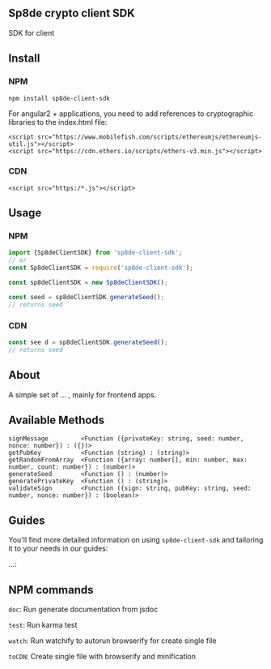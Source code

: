 ## Sp8de crypto client SDK

SDK for client

## Install

### NPM
```
npm install sp8de-client-sdk
```
For angular2 + applications, you need to add references to cryptographic libraries to the index.html file:
```
<script src="https://www.mobilefish.com/scripts/ethereumjs/ethereumjs-util.js"></script>
<script src="https://cdn.ethers.io/scripts/ethers-v3.min.js"></script>
```
### CDN
```
<script src="https:/*.js"></script>
```
## Usage

### NPM
```js
import {Sp8deClientSDK} from 'sp8de-client-sdk';
// or
const Sp8deClientSDK = require('sp8de-client-sdk');

const sp8deClientSDK = new Sp8deClientSDK();

const seed = sp8deClientSDK.generateSeed();
// returns seed
```
### CDN
```js
const see d = sp8deClientSDK.generateSeed();
// returns seed
```

## About

A simple set of ... , mainly for frontend apps.

## Available Methods

```
signMessage         <Function ({privateKey: string, seed: number, nonce: number}) : ({})>
getPubKey           <Function (string) : (string)>
getRandomFromArray  <Function ({array: number[], min: number, max: number, count: number}) : (number)>
generateSeed        <Function () : (number)>
generatePrivateKey  <Function () : (string)>
validateSign        <Function ({sign: string, pubKey: string, seed: number, nonce: number}) : (boolean)>
```

## Guides

You'll find more detailed information on using `sp8de-client-sdk` and tailoring it to your needs in our guides:

...:

## NPM commands

`doc`: Run generate documentation from jsdoc

`test`: Run karma test

`watch`: Run watchify to autorun browserify for create single file

`toCDN`: Create single file with browserify and minification
